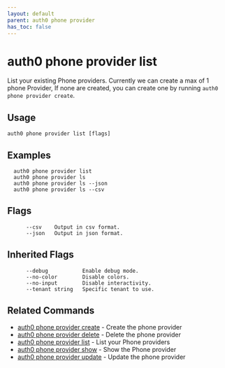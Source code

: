 ```yaml
---
layout: default
parent: auth0 phone provider
has_toc: false
---
```

# auth0 phone provider list

List your existing Phone providers. Currently we can create a max of 1 phone Provider, If none are created, you can create one by running `auth0 phone provider create`.

## Usage
```
auth0 phone provider list [flags]
```

## Examples

```
  auth0 phone provider list
  auth0 phone provider ls 
  auth0 phone provider ls --json
  auth0 phone provider ls --csv
```


## Flags

```
      --csv    Output in csv format.
      --json   Output in json format.
```


## Inherited Flags

```
      --debug           Enable debug mode.
      --no-color        Disable colors.
      --no-input        Disable interactivity.
      --tenant string   Specific tenant to use.
```


## Related Commands

- [auth0 phone provider create](auth0_phone_provider_create.md) - Create the phone provider
- [auth0 phone provider delete](auth0_phone_provider_delete.md) - Delete the phone provider
- [auth0 phone provider list](auth0_phone_provider_list.md) - List your Phone providers
- [auth0 phone provider show](auth0_phone_provider_show.md) - Show the Phone provider
- [auth0 phone provider update](auth0_phone_provider_update.md) - Update the phone provider


